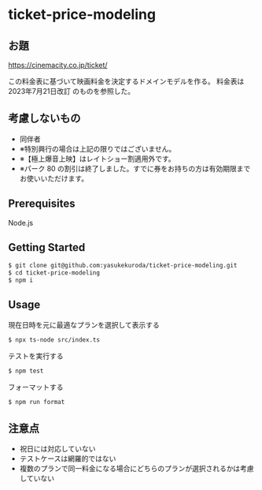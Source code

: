 # ticket-price-modeling

## お題

https://cinemacity.co.jp/ticket/

この料金表に基づいて映画料金を決定するドメインモデルを作る。
料金表は 2023年7月21日改訂 のものを参照した。

## 考慮しないもの

- 同伴者
- ※特別興行の場合は上記の限りではございません。
- ※【極上爆音上映】はレイトショー割適用外です。
- ※パーク 80 の割引は終了しました。すでに券をお持ちの方は有効期限までお使いいただけます。

## Prerequisites

Node.js

## Getting Started

```bash
$ git clone git@github.com:yasukekuroda/ticket-price-modeling.git
$ cd ticket-price-modeling
$ npm i
```

## Usage

現在日時を元に最適なプランを選択して表示する

```bash
$ npx ts-node src/index.ts
```

テストを実行する

```bash
$ npm test
```

フォーマットする

```bash
$ npm run format
```

## 注意点

- 祝日には対応していない
- テストケースは網羅的ではない
- 複数のプランで同一料金になる場合にどちらのプランが選択されるかは考慮していない